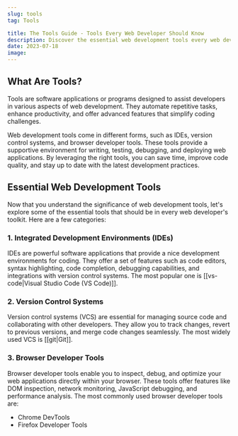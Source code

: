 ```yaml
---
slug: tools
tag: Tools

title: The Tools Guide - Tools Every Web Developer Should Know
description: Discover the essential web development tools every web developer should know. Learn about popular tools for coding, debugging, and productivity.
date: 2023-07-18
image:
---
```


## What Are Tools?

Tools are software applications or programs designed to assist developers in various aspects of web development. They automate repetitive tasks, enhance productivity, and offer advanced features that simplify coding challenges. 

Web development tools come in different forms, such as IDEs, version control systems, and browser developer tools. These tools provide a supportive environment for writing, testing, debugging, and deploying web applications. By leveraging the right tools, you can save time, improve code quality, and stay up to date with the latest development practices.

## Essential Web Development Tools

Now that you understand the significance of web development tools, let's explore some of the essential tools that should be in every web developer's toolkit. Here are a few categories:

### 1. Integrated Development Environments (IDEs)

IDEs are powerful software applications that provide a nice development environments for coding. They offer a set of features such as code editors, syntax highlighting, code completion, debugging capabilities, and integrations with version control systems. The most popular one is [[vs-code|Visual Studio Code (VS Code)]].


### 2. Version Control Systems

Version control systems (VCS) are essential for managing source code and collaborating with other developers. They allow you to track changes, revert to previous versions, and merge code changes seamlessly. The most widely used VCS is [[git|Git]].


### 3. Browser Developer Tools

Browser developer tools enable you to inspect, debug, and optimize your web applications directly within your browser. These tools offer features like DOM inspection, network monitoring, JavaScript debugging, and performance analysis. The most commonly used browser developer tools are:

- Chrome DevTools
- Firefox Developer Tools


